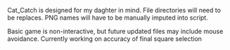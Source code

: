 Cat_Catch is designed for my daghter in mind. 
File directories will need to be replaces.
PNG names will have to be manually imputed into script.

Basic game is non-interactive, but future updated files may include mouse avoidance.
Currently working on accuracy of final square selection
